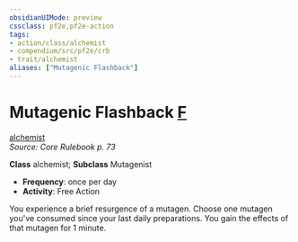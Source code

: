 ```yaml
---
obsidianUIMode: preview
cssclass: pf2e,pf2e-action
tags:
- action/class/alchemist
- compendium/src/pf2e/crb
- trait/alchemist
aliases: ["Mutagenic Flashback"]
---
```

# Mutagenic Flashback [F](../core-rulebook/chapter-9-playing-the-game.md#Actions "Free Action")
[alchemist](../traits/alchemist.md)  
*Source: Core Rulebook p. 73*  

**Class** alchemist; **Subclass** Mutagenist
- **Frequency**: once per day
- **Activity**: Free Action

You experience a brief resurgence of a mutagen. Choose one mutagen you've consumed since your last daily preparations. You gain the effects of that mutagen for 1 minute.